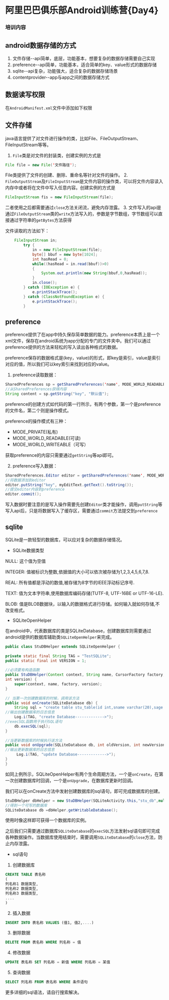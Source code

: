 # 阿里巴巴俱乐部Android训练营{Day4}

### 培训内容

## android数据存储的方式

1. 文件存储--api简单，底层，功能基本，想要复杂的数据存储需要自己实现  
2. preference--api简单，功能基本，适合简单的key、value形式的数据存储  
3. sqlite--api复杂，功能强大，适合复杂的数据存储场景  
4. contentprovider--app与app之间的数据存储方式  

## 数据读写权限

在`AndroidManifest.xml`文件中添加如下权限

<!-- 在SDCard中创建与删除文件权限 -->
<uses-permission android:name="android.permission.MOUNT_UNMOUNT_FILESYSTEMS">
<!-- 往SDCard写入数据权限 -->
<uses-permission android:name="android.permission.WRITE_EXTERNAL_STORAGE">

## 文件存储

java语言提供了对文件进行操作的类，比如File、FileOutputStream、FileInputStream等等。

1. `File`类是对文件的封装类，创建实例的方式是
```java
File file = new File('文件路径');
```
File类提供了文件的创建、删除、重命名等针对文件的操作。
2. `FileOutputStream`及`FileInputStream`是文件内容的操作类，可以将文件内容读入内存中或者将在文件中写入任意内容。创建实例的方式是
```java
FileInputStream fis = new FileInputStream(file);
```
二者使用之后都需要通过`close`方法关闭流，避免内存泄露。
3. 文件写入的api是通过`FileOutputStream`类的`write`方法写入的，参数是字节数组，字节数组可以直接通过字符串的`getBytes`方法获得

文件读取的方法如下：
```java
	FileInputStream in;
        try {
            in = new FileInputStream(file);
            byte[] bbuf = new byte[1024];  
            int hasRead = 0;  
            while((hasRead = in.read(bbuf))>0)  
            {  
                System.out.println(new String(bbuf,0,hasRead));  
            }  
            in.close();  
        } catch (IOException e) {
            e.printStackTrace();
        } catch (ClassNotFoundException e) {
            e.printStackTrace();
        }
```

## preference

preference提供了在app中持久保存简单数据的能力。preference本质上是一个xml文件，保存在android系统为app分配的专门的文件夹中。我们可以通过preference提供的方法来轻松的写入读出各种格式的数据。

preference保存的数据格式是(key，value)的形式，即key是索引，value是索引对应的值，所以我们可以key索引来找到对应的value。

1. preference读取数据：

```java
SharedPreferences sp = getSharedPreferences('name', MODE_WORLD_READABLE);  
//从SharedPreferences获得内容  
String content = sp.getString("key", "默认值");  
```
preference的创建方式如代码的第一行所示，有两个参数，第一个是preference的文件名，第二个则是操作模式。

preference的操作模式有三种：

- MODE_PRIVATE(私有)
- MODE_WORLD_READABLE(可读)
- MODE_WORLD_WRITEABLE（可写）

获取preference的内容只需要通过`getString`等api即可。

2. preference写入数据：

```java
SharedPreferences.Editor editor = getSharedPreferences('name', MODE_WORLD_WRITEABLE).edit();  
//将数据添加到editor  
editor.putString("key", myEditText.getText().toString());  
//提交editor内容到preference  
editor.commit(); 
```

写入数据时要注意的是写入操作需要先创建`Editor`类才能操作，调用`putString`等写入api后，只是将数据写入了缓存区，需要通过`commit`方法提交到`preference`

## sqlite

SQLite是一款轻型的数据库，可以应对复杂的数据存储情况。

- SQLite数据类型

NULL: 这个值为空值

INTEGER: 值被标识为整数,依据值的大小可以依次被存储为1,2,3,4,5,6,7,8.

REAL: 所有值都是浮动的数值,被存储为8字节的IEEE浮动标记序号.

TEXT: 值为文本字符串,使用数据库编码存储(TUTF-8, UTF-16BE or UTF-16-LE).

BLOB: 值是BLOB数据块，以输入的数据格式进行存储。如何输入就如何存储,不改变格式。

- SQLiteOpenHelper

在android中，代表数据库的类是SQLiteDatabase，创建数据库则需要通过android提供的数据库辅助类`SQLiteOpenHelper`来完成。

```java
public class StuDBHelper extends SQLiteOpenHelper {  
  
private static final String TAG = "TestSQLite";  
public static final int VERSION = 1;  
  
//必须要有构造函数  
public StuDBHelper(Context context, String name, CursorFactory factory,  
int version) {  
    super(context, name, factory, version);  
}  
  
// 当第一次创建数据库的时候，调用该方法   
public void onCreate(SQLiteDatabase db) {  
    String sql = "create table stu_table(id int,sname varchar(20),sage int,ssex varchar(10))";  
//输出创建数据库的日志信息  
    Log.i(TAG, "create Database------------->");  
//execSQL函数用于执行SQL语句  
    db.execSQL(sql);  
}  
  
//当更新数据库的时候执行该方法  
public void onUpgrade(SQLiteDatabase db, int oldVersion, int newVersion) {  
//输出更新数据库的日志信息  
     Log.i(TAG, "update Database------------->");  
}  
}  
```

如同上例所示，SQLiteOpenHelper有两个生命周期方法，一个是`onCreate`，在第一次创建数据库时回调，一个是`onUpgrade`，在数据库更新时回调。

我们可以在onCreate方法中发射创建数据库的sql语句，即可完成数据库的创建。

```java
StuDBHelper dbHelper = new StuDBHelper(SQLiteActivity.this,"stu_db",null,1);  
//得到一个可写的数据库  
SQLiteDatabase db =dbHelper.getWritableDatabase();  
```

使用时像这样即可获得一个数据库的实例。

之后我们只需要通过数据库`SQLiteDatabase`的`execSQL`方法发射sql语句即可完成各种数据操作。当数据库使用结束时，需要调用`SQLiteDatabase`的`close`方法，防止内存泄露。

- sql语句

1. 创建数据库

```sql
CREATE TABLE 表名称
(
列名称1 数据类型,
列名称2 数据类型,
列名称3 数据类型,
....
)
```

2. 插入数据

```sql
INSERT INTO 表名称 VALUES (值1, 值2,....)
```

3. 删除数据

```sql
DELETE FROM 表名称 WHERE 列名称 = 值
```

4. 修改数据

```sql
UPDATE 表名称 SET 列名称 = 新值 WHERE 列名称 = 某值
```

5. 查询数据

```sql
SELECT 列名称 FROM 表名称 WHERE 条件语句
```

更多详细的sql语法，请自行搜索解决。
